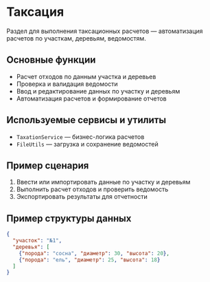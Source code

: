 # Таксация

Раздел для выполнения таксационных расчетов — автоматизация расчетов по участкам, деревьям, ведомостям.

## Основные функции
- Расчет отходов по данным участка и деревьев
- Проверка и валидация ведомости
- Ввод и редактирование данных по участку и деревьям
- Автоматизация расчетов и формирование отчетов

## Используемые сервисы и утилиты
- `TaxationService` — бизнес-логика расчетов
- `FileUtils` — загрузка и сохранение ведомостей

## Пример сценария
1. Ввести или импортировать данные по участку и деревьям
2. Выполнить расчет отходов и проверить ведомость
3. Экспортировать результаты для отчетности

## Пример структуры данных
```json
{
  "участок": "№1",
  "деревья": [
    {"порода": "сосна", "диаметр": 30, "высота": 20},
    {"порода": "ель", "диаметр": 25, "высота": 18}
  ]
}
``` 